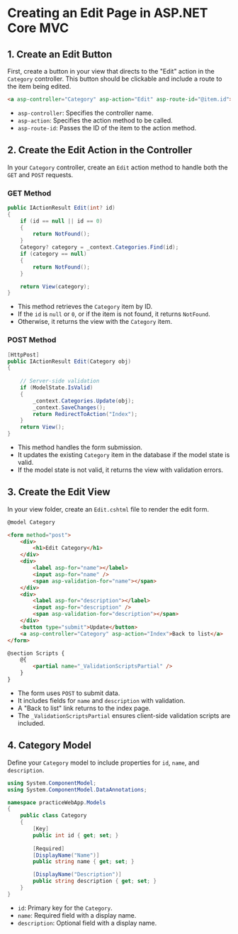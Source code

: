 # Creating an Edit Page in ASP.NET Core MVC

## 1. Create an Edit Button

First, create a button in your view that directs to the "Edit" action in the `Category` controller. This button should be clickable and include a route to the item being edited.

```html
<a asp-controller="Category" asp-action="Edit" asp-route-id="@item.id">Edit</a>
```

- `asp-controller`: Specifies the controller name.
- `asp-action`: Specifies the action method to be called.
- `asp-route-id`: Passes the ID of the item to the action method.

## 2. Create the Edit Action in the Controller

In your `Category` controller, create an `Edit` action method to handle both the `GET` and `POST` requests.

### GET Method

```csharp
public IActionResult Edit(int? id)
{
    if (id == null || id == 0)
    {
        return NotFound();
    }
    Category? category = _context.Categories.Find(id);
    if (category == null)
    {
        return NotFound();
    }

    return View(category);
}
```

- This method retrieves the `Category` item by ID.
- If the `id` is `null` or `0`, or if the item is not found, it returns `NotFound`.
- Otherwise, it returns the view with the `Category` item.

### POST Method

```csharp
[HttpPost]
public IActionResult Edit(Category obj)
{
    
    // Server-side validation
    if (ModelState.IsValid)
    {
        _context.Categories.Update(obj);
        _context.SaveChanges();
        return RedirectToAction("Index");
    }
    return View();
}
```

- This method handles the form submission.
- It updates the existing `Category` item in the database if the model state is valid.
- If the model state is not valid, it returns the view with validation errors.

## 3. Create the Edit View

In your view folder, create an `Edit.cshtml` file to render the edit form.

```html
@model Category

<form method="post">
    <div>
        <h1>Edit Category</h1>
    </div>
    <div>
        <label asp-for="name"></label>
        <input asp-for="name" />
        <span asp-validation-for="name"></span>
    </div>
    <div>
        <label asp-for="description"></label>
        <input asp-for="description" />
        <span asp-validation-for="description"></span>
    </div>
    <button type="submit">Update</button>
    <a asp-controller="Category" asp-action="Index">Back to list</a>
</form>

@section Scripts {
    @{
        <partial name="_ValidationScriptsPartial" />
    }
}
```

- The form uses `POST` to submit data.
- It includes fields for `name` and `description` with validation.
- A "Back to list" link returns to the index page.
- The `_ValidationScriptsPartial` ensures client-side validation scripts are included.

## 4. Category Model

Define your `Category` model to include properties for `id`, `name`, and `description`.

```csharp
using System.ComponentModel;
using System.ComponentModel.DataAnnotations;

namespace practiceWebApp.Models
{
    public class Category
    {
        [Key]
        public int id { get; set; }
        
        [Required]
        [DisplayName("Name")]
        public string name { get; set; }

        [DisplayName("Description")]
        public string description { get; set; }
    }
}
```

- `id`: Primary key for the `Category`.
- `name`: Required field with a display name.
- `description`: Optional field with a display name.
